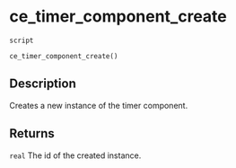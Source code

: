 # ce_timer_component_create
`script`
```gml
ce_timer_component_create()
```

## Description
Creates a new instance of the timer component.

## Returns
`real` The id of the created instance.